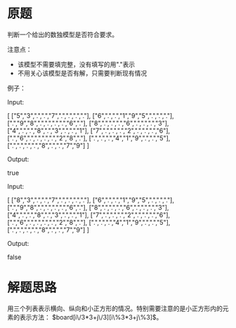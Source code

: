 # 原题
判断一个给出的数独模型是否符合要求。

注意点：

  - 该模型不需要填完整，没有填写的用"."表示
  - 不用关心该模型是否有解，只需要判断现有情况

例子：

Input:

[
  ["5","3",".",".","7",".",".",".","."],
  ["6",".",".","1","9","5",".",".","."],
  [".","9","8",".",".",".",".","6","."],
  ["8",".",".",".","6",".",".",".","3"],
  ["4",".",".","8",".","3",".",".","1"],
  ["7",".",".",".","2",".",".",".","6"],
  [".","6",".",".",".",".","2","8","."],
  [".",".",".","4","1","9",".",".","5"],
  [".",".",".",".","8",".",".","7","9"]
]

Output: 

true

Input:

[
  ["8","3",".",".","7",".",".",".","."],
  ["6",".",".","1","9","5",".",".","."],
  [".","9","8",".",".",".",".","6","."],
  ["8",".",".",".","6",".",".",".","3"],
  ["4",".",".","8",".","3",".",".","1"],
  ["7",".",".",".","2",".",".",".","6"],
  [".","6",".",".",".",".","2","8","."],
  [".",".",".","4","1","9",".",".","5"],
  [".",".",".",".","8",".",".","7","9"]
]

Output: 

false

# 解题思路
用三个列表表示横向、纵向和小正方形的情况。特别需要注意的是小正方形内的元素的表示方法：
$board[i\/3*3+j\/3][i\%3*3+j\%3]$。
